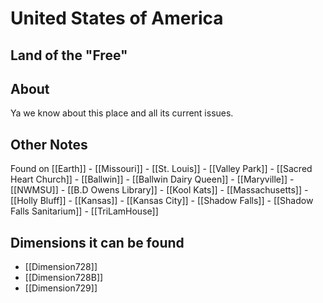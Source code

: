 # United States of America
## Land of the "Free"

## About
Ya we know about this place and all its current issues.

## Other Notes
Found on [[Earth]]
	- [[Missouri]]
		- [[St. Louis]]
			- [[Valley Park]]
				- [[Sacred Heart Church]]
			- [[Ballwin]]
				- [[Ballwin Dairy Queen]]
			- [[Maryville]]
				- [[NWMSU]]
					- [[B.D Owens Library]]
				- [[Kool Kats]]
	- [[Massachusetts]]
		- [[Holly Bluff]]
	- [[Kansas]]
		- [[Kansas City]]
		- [[Shadow Falls]]
			- [[Shadow Falls Sanitarium]]
	- [[TriLamHouse]]

## Dimensions it can be found
- [[Dimension728]]
-  [[Dimension728B]]
- [[Dimension729]] 